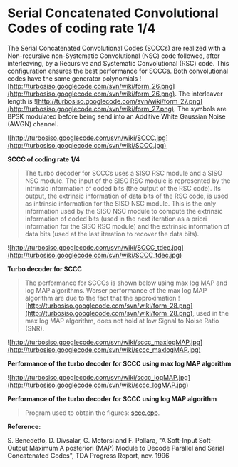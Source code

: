 # Serial Concatenated Convolutional Codes of coding rate 1/4 #

The Serial Concatenated Convolutional Codes (SCCCs) are realized with a Non-recursive non-Systematic Convolutional (NSC) code followed, after interleaving, by a Recursive and Systematic Convolutional (RSC) code. This configuration ensures the best performance for SCCCs. Both convolutional codes have the same generator polynomials ![http://turbosiso.googlecode.com/svn/wiki/form_26.png](http://turbosiso.googlecode.com/svn/wiki/form_26.png). The interleaver length is ![http://turbosiso.googlecode.com/svn/wiki/form_27.png](http://turbosiso.googlecode.com/svn/wiki/form_27.png). The symbols are BPSK modulated before being send into an Additive White Gaussian Noise (AWGN) channel.

![http://turbosiso.googlecode.com/svn/wiki/SCCC.jpg](http://turbosiso.googlecode.com/svn/wiki/SCCC.jpg)

**SCCC of coding rate 1/4**

> The turbo decoder for SCCCs uses a SISO RSC module and a SISO NSC module. The input of the SISO RSC module is represented by the intrinsic information of coded bits (the output of the RSC code). Its output, the extrinsic information of data bits of the RSC code, is used as intrinsic information for the SISO NSC module. This is the only information used by the SISO NSC module to compute the extrinsic information of coded bits (used in the next iteration as a priori information for the SISO RSC module) and the extrinsic information of data bits (used at the last iteration to recover the data bits).

![http://turbosiso.googlecode.com/svn/wiki/SCCC_tdec.jpg](http://turbosiso.googlecode.com/svn/wiki/SCCC_tdec.jpg)

**Turbo decoder for SCCC**

> The performance for SCCCs is shown below using max log MAP and log MAP algorithms. Worser performance of the max log MAP algorithm are due to the fact that the approximation ![http://turbosiso.googlecode.com/svn/wiki/form_28.png](http://turbosiso.googlecode.com/svn/wiki/form_28.png), used in the max log MAP algorithm, does not hold at low Signal to Noise Ratio (SNR).

![http://turbosiso.googlecode.com/svn/wiki/sccc_maxlogMAP.jpg](http://turbosiso.googlecode.com/svn/wiki/sccc_maxlogMAP.jpg)

**Performance of the turbo decoder for SCCC using max log MAP algorithm**

![http://turbosiso.googlecode.com/svn/wiki/sccc_logMAP.jpg](http://turbosiso.googlecode.com/svn/wiki/sccc_logMAP.jpg)

**Performance of the turbo decoder for SCCC using log MAP algorithm**

> Program used to obtain the figures: [sccc.cpp](http://turbosiso.googlecode.com/svn/trunk/sccc.cpp).

**Reference:**

S. Benedetto, D. Divsalar, G. Motorsi and F. Pollara, "A Soft-Input Soft-Output Maximum A posteriori (MAP) Module to Decode Parallel and Serial Concatenated Codes", TDA Progress Report, nov. 1996